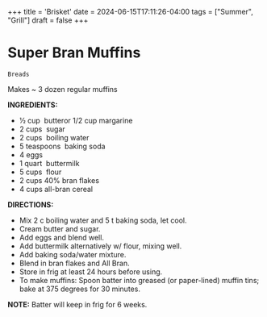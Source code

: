 +++
title = 'Brisket'
date = 2024-06-15T17:11:26-04:00
tags = ["Summer", "Grill"]
draft = false
+++
# Super Bran Muffins

`Breads`

Makes ~ 3 dozen regular muffins

**INGREDIENTS:**

- 1⁄2 cup  butteror 1/2 cup margarine
- 2 cups  sugar
- 2 cups  boiling water
- 5 teaspoons  baking soda
- 4 eggs
- 1 quart  buttermilk
- 5 cups  flour
- 2 cups 40% bran flakes
- 4 cups all-bran cereal

**DIRECTIONS:**

- Mix 2 c boiling water and 5 t baking soda, let cool.
- Cream butter and sugar.
- Add eggs and blend well.
- Add buttermilk alternatively w/ flour, mixing well.
- Add baking soda/water mixture.
- Blend in bran flakes and All Bran.
- Store in frig at least 24 hours before using.
- To make muffins: Spoon batter into greased (or paper-lined) muffin tins; bake at 375 degrees for 30 minutes.

**NOTE:** Batter will keep in frig for 6 weeks.
